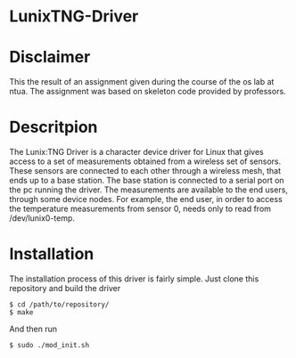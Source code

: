 # LunixTNG-Driver

# Disclaimer
This the result of an assignment given during the course of the os 
lab at ntua. The assignment was based on skeleton code provided by professors.

# Descritpion
The Lunix:TNG Driver is a character device driver for Linux that gives access 
to a set of measurements obtained from a wireless set of sensors. These 
sensors are connected to each other through a wireless mesh, that ends up to a
base station. The base station is connected to a serial port on the pc running
the driver. The measurements are available to the end users, through some device
nodes. For example, the end user, in order to access the temperature measurements
from sensor 0, needs only to read from /dev/lunix0-temp.

# Installation
The installation process of this driver is fairly simple. Just clone this 
repository and build the driver 
```
$ cd /path/to/repository/
$ make
```
And then run 
```
$ sudo ./mod_init.sh
```
